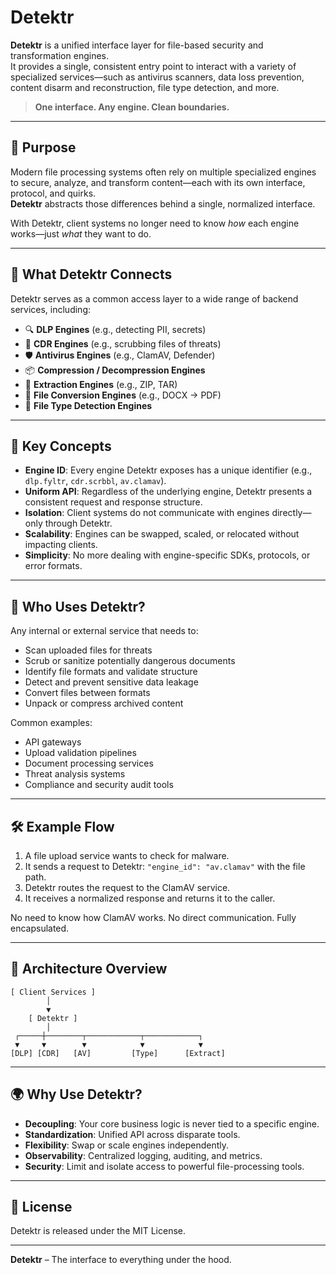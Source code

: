 # Detektr

**Detektr** is a unified interface layer for file-based security and transformation engines.  
It provides a single, consistent entry point to interact with a variety of specialized services—such as antivirus scanners, data loss prevention, content disarm and reconstruction, file type detection, and more.

> **One interface. Any engine. Clean boundaries.**

---

## 🧠 Purpose

Modern file processing systems often rely on multiple specialized engines to secure, analyze, and transform content—each with its own interface, protocol, and quirks.  
**Detektr** abstracts those differences behind a single, normalized interface.

With Detektr, client systems no longer need to know *how* each engine works—just *what* they want to do.

---

## 🔗 What Detektr Connects

Detektr serves as a common access layer to a wide range of backend services, including:

- 🔍 **DLP Engines** (e.g., detecting PII, secrets)  
- 🧹 **CDR Engines** (e.g., scrubbing files of threats)  
- 🛡️ **Antivirus Engines** (e.g., ClamAV, Defender)  
- 📦 **Compression / Decompression Engines**  
- 🧰 **Extraction Engines** (e.g., ZIP, TAR)  
- 🔄 **File Conversion Engines** (e.g., DOCX → PDF)  
- 🧠 **File Type Detection Engines**  

---

## 🧩 Key Concepts

- **Engine ID**: Every engine Detektr exposes has a unique identifier (e.g., `dlp.fyltr`, `cdr.scrbbl`, `av.clamav`).
- **Uniform API**: Regardless of the underlying engine, Detektr presents a consistent request and response structure.
- **Isolation**: Client systems do not communicate with engines directly—only through Detektr.
- **Scalability**: Engines can be swapped, scaled, or relocated without impacting clients.
- **Simplicity**: No more dealing with engine-specific SDKs, protocols, or error formats.

---

## 🎯 Who Uses Detektr?

Any internal or external service that needs to:

- Scan uploaded files for threats
- Scrub or sanitize potentially dangerous documents
- Identify file formats and validate structure
- Detect and prevent sensitive data leakage
- Convert files between formats
- Unpack or compress archived content

Common examples:
- API gateways
- Upload validation pipelines
- Document processing services
- Threat analysis systems
- Compliance and security audit tools

---

## 🛠 Example Flow

1. A file upload service wants to check for malware.
2. It sends a request to Detektr: `"engine_id": "av.clamav"` with the file path.
3. Detektr routes the request to the ClamAV service.
4. It receives a normalized response and returns it to the caller.

No need to know how ClamAV works. No direct communication. Fully encapsulated.

---

## 🧱 Architecture Overview

```text
[ Client Services ]
        │
        ▼
    [ Detektr ]
        │
 ┌─────┼────────┬────────────┬────────────┐
 ▼     ▼        ▼            ▼            ▼
[DLP] [CDR]   [AV]         [Type]      [Extract]
````

---

## 🌍 Why Use Detektr?

* **Decoupling**: Your core business logic is never tied to a specific engine.
* **Standardization**: Unified API across disparate tools.
* **Flexibility**: Swap or scale engines independently.
* **Observability**: Centralized logging, auditing, and metrics.
* **Security**: Limit and isolate access to powerful file-processing tools.

---

## 📄 License

Detektr is released under the MIT License.

---

**Detektr** – The interface to everything under the hood.
